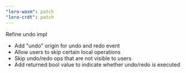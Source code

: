 ```yaml
---
"loro-wasm": patch
"loro-crdt": patch
---
```


Refine undo impl

- Add "undo" origin for undo and redo event
- Allow users to skip certain local operations
- Skip undo/redo ops that are not visible to users
- Add returned bool value to indicate whether undo/redo is executed
